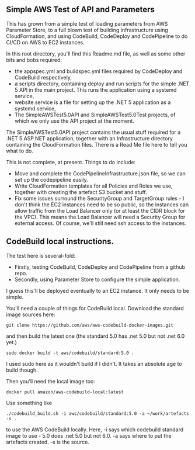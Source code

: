 ## Simple AWS Test of API and Parameters ##

This has grown from a simple test of loading parameters from AWS Parameter Store, to a full blown test of
building infrastructure using CloudFormation, and using CodeBuild, CodeDeploy and CodePipeline to do
CI/CD on AWS to EC2 instances.

In this root directory, you'll find this Readme.md file, as well as some other bits and bobs required:

- the appspec.yml and buildspec.yml files required by CodeDeploy and CodeBuild respectively,
- a scripts directory, containing deploy and run scripts for the simple .NET 5 API in the main project.  This runs the application using a systemd service,
- website.service is a file for setting up the .NET 5 application as a systemd service,
- The SimpleAWSTest5.0API and SimpleAWSTest5.0Test projects, of which we only use the API project at the moment.

The SimpleAWSTest5.0API project contains the usual stuff required for a .NET 5 ASP.NET application, together with an Infrastructure directory containing the CloudFormation files.
There is a Read Me file here to tell you what to do.

This is not complete, at present.  Things to do include:

- Move and complete the CodePipelineInfrastructure.json file, so we can set up the codepipeline easily.
- Write CloudFormation templates for all Policies and Roles we use, together with creating the artefact S3 bucket and stuff.
- Fix some issues surround the SecurityGroup and TargetGroup rules - I don't think the EC2 instances need to be so public, so the instances can allow traffic from the Load Balancer only (or at least the CIDR block for the VPC).  This means the Load Balancer will need a Security Group for external access.  Of course, we'll still need ssh access to the instances.

## CodeBuild local instructions. ##

The test here is several-fold:

- Firstly, testing CodeBuild, CodeDeploy and CodePipeline from a github repo.
- Secondly, using Parameter Store to configure the simple application.

I guess this'll be deployed eventually to an EC2 instance.  It only needs to be simple.

You'll need a couple of things for CodeBuild local.  Download the standard image sources here:

    git clone https://github.com/aws/aws-codebuild-docker-images.git

and then build the latest one (the standard 5.0 has .net 5.0 but not .net 6.0 yet.)

    sudo docker build -t aws/codebuild/standard:5.0 .

I used sudo here as it wouldn't build if I didn't.  It takes an absolute age to build though.

Then you'll need the local image too:

    docker pull amazon/aws-codebuild-local:latest

Use something like

    ./codebuild_build.sh -i aws/codebuild/standard:5.0 -a ~/work/artefacts -s .

to use the AWS CodeBuild locally.  Here, -i says which codebuild standard image to use - 5.0 does .net 5.0 but not 6.0.  -a says where to put the artefacts created. -s is the source.
